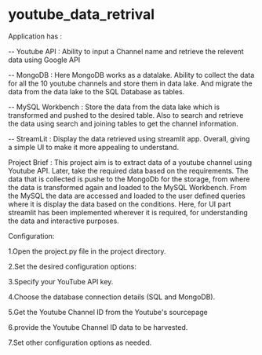 # youtube_data_retrival


Application has :

-- Youtube API :
      Ability to input a Channel name and retrieve the relevent data using Google API

-- MongoDB :
      Here MongoDB works as a datalake. Ability to collect the data for all the 10 youtube channels and store them in data lake. And migrate the data from the data lake to the SQL Database as tables.

-- MySQL Workbench :
      Store the data from the data lake which is transformed and pushed to the desired table. Also to search and retrieve the data using search and joining tables to get the channel information.

-- StreamLit : 
      Display the data retrieved using streamlit app. Overall, giving a simple UI to make it more appealing to understand.

Project Brief :
This project aim is to extract data of a youtube channel using Youtube API. Later, take the required data based on the requirements. The data that is collected is pushe to the MongoDb for the storage, from where the data is transformed again and loaded to the MySQL Workbench. From the MySQL the data are accessed and loaded to the user defined queries where it is display the data based on the conditions. Here, for UI part streamlit has been implemented wherever it is required, for understanding the data and interactive purposes.

Configuration:

1.Open the project.py file in the project directory.

2.Set the desired configuration options:

3.Specify your YouTube API key.

4.Choose the database connection details (SQL and MongoDB).

5.Get the Youtube Channel ID from the Youtube's sourcepage

6.provide the Youtube Channel ID data to be harvested.

7.Set other configuration options as needed.
